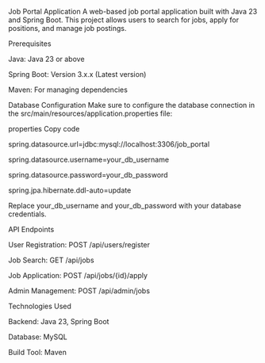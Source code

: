 Job Portal Application
A web-based job portal application built with Java 23 and Spring Boot. This project allows users to search for jobs, apply for positions, and manage job postings.

Prerequisites

Java: Java 23 or above

Spring Boot: Version 3.x.x (Latest version)

Maven: For managing dependencies


Database Configuration
Make sure to configure the database connection in the src/main/resources/application.properties file:

properties
Copy code

spring.datasource.url=jdbc:mysql://localhost:3306/job_portal

spring.datasource.username=your_db_username

spring.datasource.password=your_db_password

spring.jpa.hibernate.ddl-auto=update

Replace your_db_username and your_db_password with your database credentials.



API Endpoints

User Registration: POST /api/users/register

Job Search: GET /api/jobs

Job Application: POST /api/jobs/{id}/apply

Admin Management: POST /api/admin/jobs


Technologies Used

Backend: Java 23, Spring Boot

Database: MySQL

Build Tool: Maven

